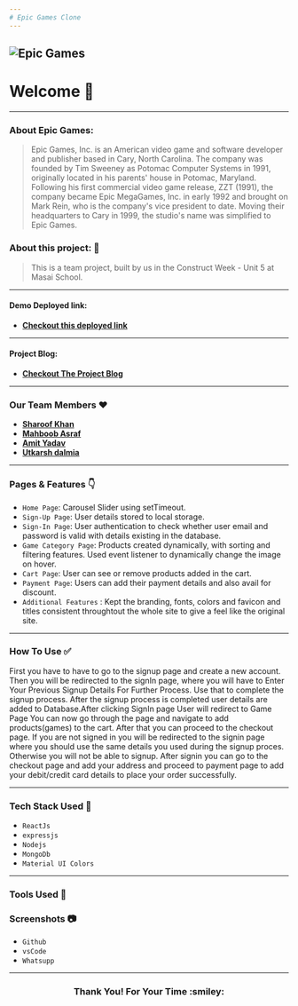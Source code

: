```yaml
---
# Epic Games Clone
---
```

![Epic Games](https://cdn.vox-cdn.com/thumbor/vubU7QXqJLKQDc9S07qReU-LgcU=/0x0:2040x1360/1200x800/filters:focal(857x517:1183x843)/cdn.vox-cdn.com/uploads/chorus_image/image/69116403/acastro_20200818_1777_epicApple_0002.0.0.jpg)
---
# Welcome :wave:
---
### About Epic Games:
>Epic Games, Inc. is an American video game and software developer and publisher based in Cary, North Carolina. The company was founded by Tim Sweeney as Potomac Computer Systems in 1991, originally located in his parents' house in Potomac, Maryland. Following his first commercial video game release, ZZT (1991), the company became Epic MegaGames, Inc. in early 1992 and brought on Mark Rein, who is the company's vice president to date. Moving their headquarters to Cary in 1999, the studio's name was simplified to Epic Games.


### About this project: :raised_hands:

> This is a team project, built by us in the Construct Week - Unit 5 at Masai School.

---
#### Demo Deployed link:
- **[Checkout this deployed link]()**
---
 #### Project Blog: 
- **[Checkout The  Project Blog](https://hashnode.com/post/epic-games-clone-ckyrcbhun0mojans18g2j8998)** 

---

### Our Team Members :heart:

- **[Sharoof Khan](https://github.com/Sharoof-Khan)**
- **[Mahboob Asraf](https://github.com/mm-asraf)**
- **[Amit Yadav](https://github.com/amit9793)**
- **[Utkarsh dalmia]()**

---

### Pages & Features :point_down:

- `Home Page`: Carousel Slider using setTimeout.
- `Sign-Up Page`: User details stored to local storage.
- `Sign-In Page`: User authentication to check whether user email and password is valid with details existing in the database.
- `Game Category Page`: Products created dynamically, with sorting and filtering features. Used event listener to dynamically change the image on hover.
- `Cart Page`: User can see or remove products added in the cart.
- `Payment Page`: Users can add their payment details and also avail for discount.
- `Additional Features` : Kept the branding, fonts, colors and favicon and titles consistent throughtout the whole site to give a feel like the original site.

---

### How To Use ✅

First you have to have to go to the signup page and create a new account. Then you will be redirected to the signIn page, where you will have to Enter Your Previous Signup Details For Further Process. Use that to complete the signup process. After the signup process is completed user details are added to Database.After clicking SignIn page User will redirect to Game Page You can now go through the  page and navigate to add products(games) to the cart. After that you can proceed to the checkout page. If you are not signed in you will be redirected to the signin page where you should use the same details you used during the signup proces. Otherwise you will not be able to signup. After signin you can go to the checkout page and add your address and proceed to payment page to add your debit/credit card details to place your order successfully.

---

### Tech Stack Used :wrench:

- `ReactJs`
- `expressjs`
- `Nodejs`
- `MongoDb`
- `Material UI Colors`


---
### Tools Used 🔧

### Screenshots :camera:
- `Github`
- `vsCode`
- `Whatsupp`

---
<h3 align="center">Thank You! For Your Time :smiley:</h3>
